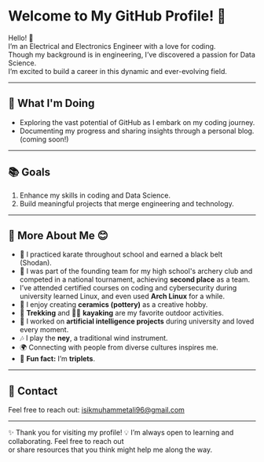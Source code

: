 
# Welcome to My GitHub Profile! 👋

Hello! 🌟  
I’m an Electrical and Electronics Engineer with a love for coding.  
Though my background is in engineering, I’ve discovered a passion for Data Science.  
I’m excited to build a career in this dynamic and ever-evolving field.

---

## 🌱 What I'm Doing  

- Exploring the vast potential of GitHub as I embark on my coding journey.
- Documenting my progress and sharing insights through a personal blog.
 (coming soon!)

---

## 📚 Goals  

1. Enhance my skills in coding and Data Science.
2. Build meaningful projects that merge engineering and technology.

---

## 🌟 More About Me 😊

- 🥋 I practiced karate throughout school and earned a black belt (Shodan).
- 🏹 I was part of the founding team for my high school's archery club and
  competed in a national tournament, achieving **second place** as a team.
- I’ve attended certified courses on coding and cybersecurity during
 university learned Linux, and even used **Arch Linux** for a while.
- 🎨 I enjoy creating **ceramics (pottery)** as a creative hobby.
- 🥾 **Trekking** and 🚣‍♂️ **kayaking** are my favorite outdoor activities.
- 🤖 I worked on **artificial intelligence projects** during university and
  loved every moment.
- 🎶 I play the **ney**, a traditional wind instrument.
- 🌍 Connecting with people from diverse cultures inspires me.
- 🎉 **Fun fact:** I’m **triplets**.

---

## 📧 Contact

Feel free to reach out: [isikmuhammetali96@gmail.com](mailto:isikmuhammetali96@gmail.com)

---
✨ Thank you for visiting my profile!
💡 I’m always open to learning and collaborating. Feel free to reach out  
or share resources that you think might help me along the way.
